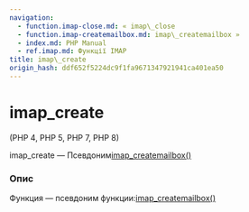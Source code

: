 ```yaml
---
navigation:
  - function.imap-close.md: « imap\_close
  - function.imap-createmailbox.md: imap\_createmailbox »
  - index.md: PHP Manual
  - ref.imap.md: Функції IMAP
title: imap\_create
origin_hash: ddf652f5224dc9f1fa9671347921941ca401ea50
---
```

# imap\_create

(PHP 4, PHP 5, PHP 7, PHP 8)

imap\_create — Псевдоним[imap\_createmailbox()](function.imap-createmailbox.md)

### Опис

Функция — псевдоним функции:[imap\_createmailbox()](function.imap-createmailbox.md)
